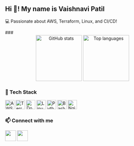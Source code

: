 <h2 align="left">Hi 👋! My name is Vaishnavi Patil </h2>
<p align="left">💻 Passionate about AWS, Terraform, Linux, and CI/CD!</p>
###

<div align="center">
  <img src="https://github-readme-stats.vercel.app/api?username=Vaishnavi-M-Patil&hide_title=false&hide_rank=false&show_icons=true&include_all_commits=true&count_private=true&theme=radical&locale=en&hide_border=false" height="150" alt="GitHub stats" />
  <img src="https://github-readme-stats.vercel.app/api/top-langs?username=Vaishnavi-M-Patil&layout=compact&langs_count=6&theme=radical&hide_border=false" height="150" alt="Top languages" />
</div>

###

<div align="left">
  <h3>🔧 Tech Stack</h3>
  <img src="https://cdn.jsdelivr.net/gh/devicons/devicon/icons/aws/aws-original.svg" height="30" alt="AWS" />
  <img src="https://cdn.jsdelivr.net/gh/devicons/devicon/icons/terraform/terraform-original.svg" height="30" alt="Terraform" />
  <img src="https://cdn.jsdelivr.net/gh/devicons/devicon/icons/docker/docker-original.svg" height="30" alt="Docker" />
  <img src="https://cdn.jsdelivr.net/gh/devicons/devicon/icons/linux/linux-original.svg" height="30" alt="Linux" />
  <img src="https://cdn.jsdelivr.net/gh/devicons/devicon/icons/python/python-original.svg" height="30" alt="Python" />
  <img src="https://cdn.jsdelivr.net/gh/devicons/devicon/icons/bash/bash-original.svg" height="30" alt="Bash" />
  <img src="https://cdn.jsdelivr.net/gh/devicons/devicon/icons/nginx/nginx-original.svg" height="30" alt="Nginx" />
</div>

###

<div align="left">
  <h3>📫 Connect with me</h3>
  <a href="mailto:vaishnavipatil6002@gmail.com"><img src="https://img.shields.io/static/v1?message=Gmail&logo=gmail&label=&color=D14836&logoColor=white&style=for-the-badge" height="35" /></a>
  <a href="https://www.linkedin.com/in/vaishnavi-m-patil/"><img src="https://img.shields.io/static/v1?message=LinkedIn&logo=linkedin&label=&color=0077B5&logoColor=white&style=for-the-badge" height="35" /></a>
</div>

###

<br clear="both">

###
